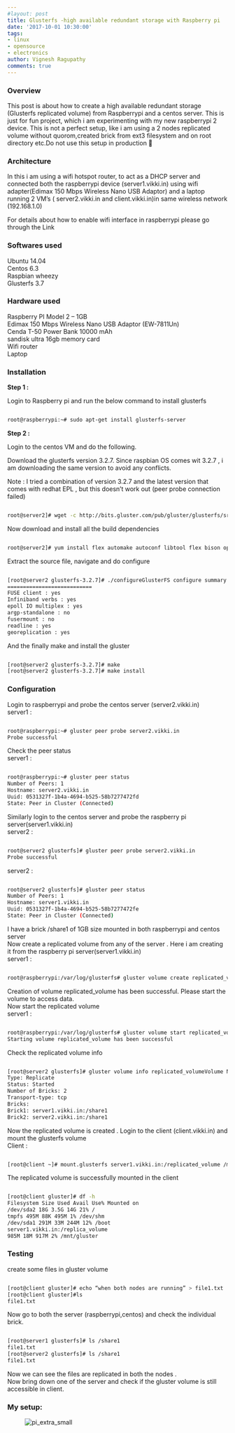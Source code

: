 ```yaml
---
#layout: post
title: Glusterfs -high available redundant storage with Raspberry pi
date: '2017-10-01 10:30:00'
tags:
- linux
- opensource
- electronics
author: Vignesh Ragupathy
comments: true
---
```


### Overview

This post is about how to create a high available redundant storage (Glusterfs replicated volume) from Raspberrypi and a centos server. This is just for fun project, which i am experimenting with my new raspberrypi 2 device. This is not a perfect setup, like i am using a 2 nodes replicated volume without quorom,created brick from ext3 filesystem and on root directory etc.Do not use this setup in production 🙂

### Architecture

In this i am using a wifi hotspot router, to act as a DHCP server and connected both the raspberrypi device (server1.vikki.in) using wifi adapter(Edimax 150 Mbps Wireless Nano USB Adaptor) and a laptop running 2 VM’s ( server2.vikki.in and client.vikki.in)in same wireless network (192.168.1.0)

For details about how to enable wifi interface in raspberrypi please go through the Link

### Softwares used

Ubuntu 14.04  
Centos 6.3  
Raspbian wheezy  
Glusterfs 3.7

### Hardware used

Raspberry PI Model 2 – 1GB  
Edimax 150 Mbps Wireless Nano USB Adaptor (EW-7811Un)  
Cenda T-50 Power Bank 10000 mAh  
sandisk ultra 16gb memory card  
Wifi router  
Laptop

### Installation

**Step 1 :**

Login to Raspberry pi and run the below command to install glusterfs

```bash

root@raspberrypi:~# sudo apt-get install glusterfs-server

```

**Step 2 :**

Login to the centos VM and do the following.

Download the glusterfs version 3.2.7. Since raspbian OS comes wit 3.2.7 , i am downloading the same version to avoid any conflicts.

Note : I tried a combination of version 3.2.7 and the latest version that comes with redhat EPL , but this doesn’t work out (peer probe connection failed)

```bash

root@server2]# wget -c http://bits.gluster.com/pub/gluster/glusterfs/src/glusterfs-3.2.7.tar.gz

```

Now download and install all the build dependencies

```bash

root@server2]# yum install flex automake autoconf libtool flex bison openssl-devel libxml2-devel python-devel libaio-devel libibverbs-devel librdmacm-devel readline-devel lvm2-devel glib2-devel userspace-rcu-devel libcmocka-devel libacl-devel

```

Extract the source file, navigate and do configure

```bash

[root@server2 glusterfs-3.2.7]# ./configureGlusterFS configure summary
===========================
FUSE client : yes
Infiniband verbs : yes
epoll IO multiplex : yes
argp-standalone : no
fusermount : no
readline : yes
georeplication : yes

```

And the finally make and install the gluster

```bash

[root@server2 glusterfs-3.2.7]# make
[root@server2 glusterfs-3.2.7]# make install

```
### Configuration

Login to raspberrypi and probe the centos server (server2.vikki.in)  
server1 :

```bash

root@raspberrypi:~# gluster peer probe server2.vikki.in
Probe successful

```

Check the peer status  
server1 :

```bash

root@raspberrypi:~# gluster peer status
Number of Peers: 1
Hostname: server2.vikki.in
Uuid: 0531327f-1b4a-4694-b525-58b7277472fd
State: Peer in Cluster (Connected)

```

Similarly login to the centos server and probe the raspberry pi server(server1.vikki.in)  
server2 :

```bash

root@server2 glusterfs]# gluster peer probe server2.vikki.in
Probe successful

```

server2 :

```bash

root@server2 glusterfs]# gluster peer status
Number of Peers: 1
Hostname: server1.vikki.in
Uuid: 0531327f-1b4a-4694-b525-58b7277472fe
State: Peer in Cluster (Connected)

```

I have a brick /share1 of 1GB size mounted in both raspberrypi and centos server  
Now create a replicated volume from any of the server . Here i am creating it from the raspberry pi server(server1.vikki.in)  
server1 :

```bash

root@raspberrypi:/var/log/glusterfs# gluster volume create replicated_volume replica 2 server1.vikki.in:/share1 server2.vikki.in:/share1

```

Creation of volume replicated\_volume has been successful. Please start the volume to access data.  
Now start the replicated volume  
server1 :

```bash

root@raspberrypi:/var/log/glusterfs# gluster volume start replicated_volume
Starting volume replicated_volume has been successful

```

Check the replicated volume info

```bash

[root@server2 glusterfs]# gluster volume info replicated_volumeVolume Name: replicated_volume
Type: Replicate
Status: Started
Number of Bricks: 2
Transport-type: tcp
Bricks:
Brick1: server1.vikki.in:/share1
Brick2: server2.vikki.in:/share1

```

Now the replicated volume is created . Login to the client (client.vikki.in) and mount the glusterfs volume  
Client :

```bash

[root@client ~]# mount.glusterfs server1.vikki.in:/replicated_volume /mnt/gluster/

```

The replicated volume is successfully mounted in the client

```bash

[root@client gluster]# df -h
Filesystem Size Used Avail Use% Mounted on
/dev/sda2 18G 3.5G 14G 21% /
tmpfs 495M 88K 495M 1% /dev/shm
/dev/sda1 291M 33M 244M 12% /boot
server1.vikki.in:/replica_volume
985M 18M 917M 2% /mnt/gluster

```
### Testing

create some files in gluster volume

```bash

[root@client gluster]# echo “when both nodes are running” > file1.txt
[root@client gluster]#ls
file1.txt

```

Now go to both the server (raspberrypi,centos) and check the individual brick.

```bash

[root@server1 glusterfs]# ls /share1
file1.txt
[root@server2 glusterfs]# ls /share1
file1.txt

```

Now we can see the files are replicated in both the nodes .  
Now bring down one of the server and check if the gluster volume is still accessible in client.

### My setup:
<!--kg-card-begin: image--><figure class="kg-card kg-image-card"><img src="../../images/2017/11/pi_extra_small.jpg" class="kg-image" alt="pi_extra_small"></figure><!--kg-card-end: image-->